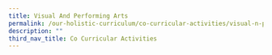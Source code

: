 ```yaml
---
title: Visual And Performing Arts
permalink: /our-holistic-curriculum/co-curricular-activities/visual-n-performing-arts/choir/
description: ""
third_nav_title: Co Curricular Activities
---
```


